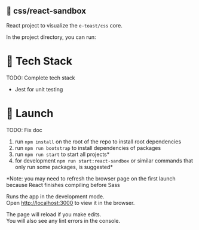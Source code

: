 ## 🧸 css/react-sandbox

React project to visualize the `e-toast/css` core.

In the project directory, you can run:
# 🧰 Tech Stack
TODO: Complete tech stack
- Jest for unit testing

# 🚀 Launch

TODO: Fix doc

1. run `npm install` on the root of the repo to install root dependencies
2. run `npm run bootstrap` to install dependencies of packages
3. run `npm run start` to start all projects*
4. for development `npm run start:react-sandbox` or similar commands that only run some packages, is suggested*

*Note: you may need to refresh the browser page on the first launch because React finishes compiling before Sass

Runs the app in the development mode.<br />
Open [http://localhost:3000](http://localhost:3000) to view it in the browser.

The page will reload if you make edits.<br />
You will also see any lint errors in the console.
